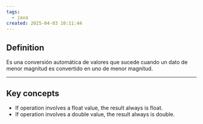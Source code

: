 ```yaml
---
tags:
  - java
created: 2025-04-03 10:11:44
---
```

## **Definition**
Es una conversión automática de valores que sucede cuando un dato de menor magnitud es convertido en uno de menor magnitud.
___
## **Key concepts**
- If operation involves a float value, the result always is float.
- If operation involves a double value, the result  always is double.
